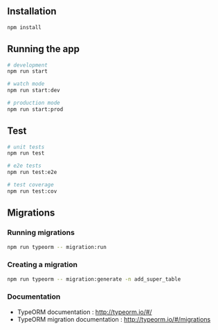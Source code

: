 ## Installation

```bash
npm install
```

## Running the app

```bash
# development
npm run start

# watch mode
npm run start:dev

# production mode
npm run start:prod
```

## Test

```bash
# unit tests
npm run test

# e2e tests
npm run test:e2e

# test coverage
npm run test:cov
```

## Migrations

### Running migrations
```bash
npm run typeorm -- migration:run
```

### Creating a migration
```bash
npm run typeorm -- migration:generate -n add_super_table
```

### Documentation
- TypeORM documentation : http://typeorm.io/#/
- TypeORM migration documentation : http://typeorm.io/#/migrations